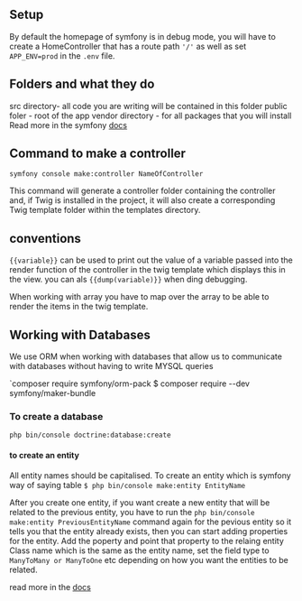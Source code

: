 ## Setup
By default the homepage of symfony is in debug mode, you will have to create a HomeController that has a route path `'/'` as well as set `APP_ENV=prod` in the `.env` file. 


## Folders and what they do
src directory- all code you are writing will be contained in this folder
public foler - root of the app
vendor directory - for all packages that you will install
Read more in the symfony [docs](https://symfony.com/doc/current/index.html)


## Command to make a controller

`symfony console make:controller NameOfController`

This command will generate a controller folder containing the controller and, if Twig is installed in the project, it will also create a corresponding Twig template folder within the templates directory.


## conventions
`{{variable}}` can be used to print out the value of a variable passed into the render function of the controller in the twig template which displays this in the view. you can als `{{dump(variable)}}` when ding debugging.

When working with array you have to map over the array to be able to render the items in the twig template.


## Working with Databases
We use ORM when working with databases that allow us to communicate with databases without having to write MYSQL queries

`composer require symfony/orm-pack
$ composer require --dev symfony/maker-bundle


### To create a database
`php bin/console doctrine:database:create`

#### to create an entity
All entity names should be capitalised.
To create an entity which is symfony way of saying table
`$ php bin/console make:entity EntityName`

After you create one entity, if you want create a new entity that will be related to the previous entity, you have to run the `php bin/console make:entity PreviousEntityName` command again for the pevious entity so it tells you that the entity already exists, then you can start adding properties for the entity. Add the poperty and point that property to the relaing entity Class name which is the same as the entity name, set the field type to `ManyToMany or ManyToOne` etc depending on how you want the entities to be related.

read more in the [docs](https://symfony.com/doc/)